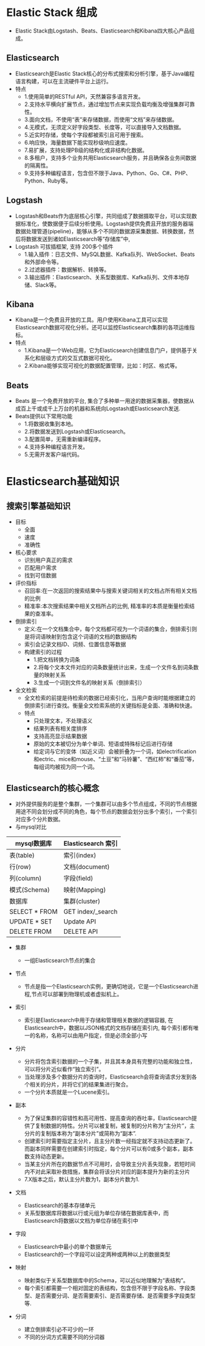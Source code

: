 # Elastic Stack 组成
- Elastic Stack由Logstash、Beats、Elasticsearch和Kibana四大核心产品组成。

## Elasticsearch
- Elasticsearch是Elastic Stack核心的分布式搜索和分析引擎，基于Java编程语言构建，可以在主流硬件平台上运行。
- 特点
    * 1.使用简单的RESTful API，天然兼容多语言开发。
    * 2.支持水平横向扩展节点，通过增加节点来实现负载均衡及增强集群可靠性。
    * 3.面向文档，不使用“表”来存储数据，而使用“文档”来存储数据。
    * 4.无模式，无须定义好字段类型、长度等，可以直接导入文档数据。
    * 5.近实时存储，使每个字段都被索引且可用于搜索。
    * 6.响应快，海量数据下能实现秒级响应速度。
    * 7.易扩展，支持处理PB级的结构化或非结构化数据。
    * 8.多租户，支持多个业务共用Elasticsearch服务，并且确保各业务间数据的隔离性。
    * 9.支持多种编程语言，包含但不限于Java、Python、Go、C#、PHP、Python、Ruby等。

## Logstash
- Logstash和Beats作为底层核心引擎，共同组成了数据摄取平台，可以实现数据标准化，使数据便于后续分析使用。Logstash提供免费且开放的服务器端数据处理管道(pipeline)，能够从多个不同的数据源采集数据、转换数据，然后将数据发送到诸如Elasticsearch等“存储库”中, 
- Logstash 可拔插框架, 支持 200多个插件
    * 1.输入插件：日志文件、MySQL数据、Kafka队列、WebSocket、Beats和外部命令等。
    * 2.过滤器插件：数据解析、转换等。
    * 3.输出插件：Elasticsearch、关系型数据库、Kafka队列、文件本地存储、Slack等。

## Kibana
- Kibana是一个免费且开放的工具。用户使用Kibana工具可以实现Elasticsearch数据可视化分析。还可以监控Elasticsearch集群的各项运维指标。
- 特点
    * 1.Kibana是一个Web应用，它为Elasticsearch创建信息门户，提供基于关系化和层级方式的交互式数据可视化。
    * 2.Kibana能够实现可视化的数据配置管理，比如：时区、格式等。

## Beats
- Beats 是一个免费开放的平台, 集合了多种单一用途的数据采集器，使数据从成百上千或成千上万台的机器和系统向Logstash或Elasticsearch发送.
- Beats提供以下常用功能
    * 1.将数据收集到本地。
    * 2.将数据发送到Logstash或Elasticsearch。
    * 3.配置简单，无需重新编译程序。
    * 4.支持多种编程语言开发。
    * 5.无需开发客户端代码。

# Elasticsearch基础知识
##  搜索引擎基础知识
- 目标
  - 全面
  - 速度
  - 准确性
- 核心要求
  - 识别用户真正的需求
  - 匹配用户需求
  - 找到可信数据
- 评价指标
  - 召回率:在一次返回的搜索结果中与搜索关键词相关的文档占所有相关文档的比例
  - 精准率:本次搜索结果中相关文档所占的比例, 精准率的本质是衡量检索结果的查准率。
- 倒排索引
  - 定义:在一个文档集合中，每个文档都可视为一个词语的集合，倒排索引则是将词语映射到包含这个词语的文档的数据结构
  - 索引会记录文档ID、词频、位置信息等数据
  - 构建索引的过程
    * 1.把文档转换为词条
    * 2.将每个文本文件对应的词条数量统计出来，生成一个文件名到词条数量的映射关系
    * 3.生成一个词到文件名的映射关系（倒排索引）
- 全文检索
  - 全文检索的前提是待检索的数据已经索引化，当用户查询时能根据建立的倒排索引进行查找。衡量全文检索系统的关键指标是全面、准确和快速。
  - 特点
    - 只处理文本，不处理语义
    - 结果列表有相关度排序
    - 支持高亮显示结果数据
    - 原始的文本被切分为单个单词、短语或特殊标记后进行存储
    - 给定词与它的变体（如近义词）会被折叠为一个词，如electrification和ectric、mice和mouse、​“土豆”和“马铃薯”​、​“西红柿”和“番茄”等，每组词均被视为同一个词。
## Elasticsearch的核心概念
- 对外提供服务的是整个集群，一个集群可以由多个节点组成，不同的节点根据用途不同会划分成不同的角色，每个节点的数据会划分出多个索引，一个索引对应多个分片数据。
- 与mysql对比


mysql数据库 | Elasticsearch 索引
---|---
表(table) | 索引(index)
行(row) | 文档(document)
列(column) | 字段(field)
模式(Schema) | 映射(Mapping)
数据库 | 集群(cluster)
SELECT * FROM | GET index/_search
UPDATE * SET | Update API
DELETE FROM | DELETE API

 - 集群
   - 一组Elasticsearch节点的集合
- 节点
  - 节点是指一个Elasticsearch实例，更确切地说，它是一个Elasticsearch进程,节点可以部署到物理机或者虚拟机上。
- 索引
  - 索引是Elasticsearch中用于存储和管理相关数据的逻辑容器, 在Elasticsearch中，数据以JSON格式的文档存储在索引内, 每个索引都有唯一的名称，名称可以由用户指定，但是必须全部小写
- 分片
  - 分片将包含索引数据的一个子集，并且其本身具有完整的功能和独立性，可以将分片近似看作“独立索引”​。
  - 当处理涉及多个数据分片的查询时，Elasticsearch会将查询请求分发到各个相关的分片，并将它们的结果集进行聚合。
  - 一个分片本质就是一个Lucene索引。
- 副本
  - 为了保证集群的容错性和高可用性、提高查询的吞吐率，Elasticsearch提供了复制数据的特性。分片可以被复制，被复制的分片称为“主分片”，主分片的复制版本称为“副本分片”或简称为“副本”.
  - 创建索引时需要指定主分片，且主分片数一经指定就不支持动态更新了。而副本同样需要在创建索引时指定，每个分片可以有0或多个副本，副本数支持动态更新。
  - 当某主分片所在的数据节点不可用时，会导致主分片丢失现象，若短时间内不对此采取补救措施，集群会将该分片对应的副本提升为新的主分片
  -  7.X版本之后，默认主分片数为1，副本分片数为1.

- 文档
  - Elasticsearch的基本存储单元
  - 关系型数据库将数据以行或元组为单位存储在数据库表中，而Elasticsearch将数据以文档为单位存储在索引中
- 字段
  - Elasticsearch中最小的单个数据单元
  - Elasticsearch的一个字段可以设定两种或两种以上的数据类型
- 映射
  - 映射类似于关系型数据库中的Schema，可以近似地理解为“表结构”​。
  - 每个索引都需要一个相对固定的表结构，包含但不限于字段名称、字段类型、是否需要分词、是否需要索引、是否需要存储、是否需要多字段类型等.
- 分词
  - 建立倒排索引必不可少的一环
  - 不同的分词方式需要不同的分词器